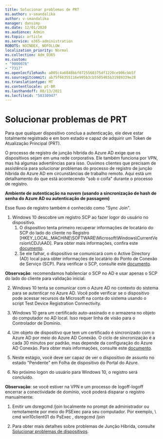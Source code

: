 ```yaml
---
title: Solucionar problemas de PRT
ms.author: v-smandalika
author: v-smandalika
manager: dansimp
ms.date: 12/01/2020
ms.audience: Admin
ms.topic: article
ms.service: o365-administration
ROBOTS: NOINDEX, NOFOLLOW
localization_priority: Normal
ms.collection: Adm_O365
ms.custom:
- "9000076"
- "7317"
ms.openlocfilehash: a005c4a6848bbf0725560375df1220ce906cbb5f
ms.sourcegitcommit: ab75f66355116e995b3cb5505465b31989339e28
ms.translationtype: MT
ms.contentlocale: pt-BR
ms.lasthandoff: 08/13/2021
ms.locfileid: "58330947"
---
```

# <a name="troubleshoot-prt-issue"></a>Solucionar problemas de PRT

Para que qualquer dispositivo conclua a autenticação, ele deve estar totalmente registrado e em bom estado e capaz de adquirir um Token de Atualização Principal (PRT).

O processo de registro de junção híbrida do Azure AD exige que os dispositivos sejam em uma rede corporativa. Ele também funciona por VPN, mas há algumas advertências para isso. Ouvimos clientes que precisam de assistência para solucionar problemas do processo de registro de junção híbrida do Azure AD em circunstâncias de trabalho remoto. Aqui está um detalhamento do que está acontecendo "sob o coifa" durante o processo de registro.

**Ambiente de autenticação na nuvem (usando a sincronização de hash de senha do Azure AD ou autenticação de passagem)**

Esse fluxo de registro também é conhecido como "Sync Join".

1. Windows 10 descobre um registro SCP ao fazer logor do usuário no dispositivo.
    1. O dispositivo tenta primeiro recuperar informações de locatário do SCP do lado do cliente no Registro [HKEY_LOCAL_MACHINE\SOFTWARE\Microsoft\Windows\CurrentVersion\CDJ\AAD]. Para obter mais informações, confira este [documento](https://docs.microsoft.com/azure/active-directory/devices/hybrid-azuread-join-control).
    2. Se ele falhar, o dispositivo se comunicará com o Active Directory (AD) local para obter informações de locatário do Ponto de Conexão de Serviço (SCP). Para verificar o SCP, consulte este [documento](https://docs.microsoft.com/azure/active-directory/devices/hybrid-azuread-join-manual#configure-a-service-connection-point). 

**Observação**: recomendamos habilenciar o SCP no AD e usar apenas o SCP do lado do cliente para validação inicial.

2. Windows 10 tenta se comunicar com o Azure AD no contexto do sistema para se autenticar no Azure AD. Você pode verificar se o dispositivo pode acessar recursos da Microsoft na conta do sistema usando o script Test Device Registration Connectivity.

3. Windows 10 gera um certificado auto-assinado e o armazena no objeto do computador no AD local. Isso requer linha de visão para o Controlador de Domínio.

4. Um objeto de dispositivo que tem um certificado é sincronizado com o Azure AD por meio do Azure AD Conexão. O ciclo de sincronização é a cada 30 minutos por padrão, mas depende da configuração do Azure AD Conexão. Para obter mais informações, consulte este [documento](https://docs.microsoft.com/azure/active-directory/hybrid/how-to-connect-sync-configure-filtering#organizational-unitbased-filtering).

5. Neste estágio, você deve ser capaz de ver o dispositivo de assunto no estado "Pendente" em Folha de dispositivo do Portal do Azure.

6. No próximo logon do usuário para Windows 10, o registro será concluído. 

**Observação**: se você estiver na VPN e um processo de logoff-logoff encerrar a conectividade de domínio, você poderá disparar o registro manualmente:
 1. Emitir um dsregcmd /join localmente no prompt de administrador ou remotamente por meio do PSExec para seu computador. Por exemplo, \\ cmd win10client01 do PsExec , dsregcmd /join

 2. Para obter mais detalhes sobre problemas de Junção Híbrida, consulte [Solucionar problemas de dispositivos](https://techcommunity.microsoft.com/t5/azure-active-directory-identity/azure-ad-mailbag-frequent-questions-about-using-device-based/ba-p/1257344).
